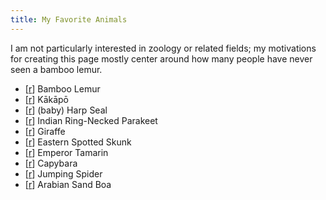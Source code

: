 ```yaml
---
title: My Favorite Animals
---
```

I am not particularly interested in zoology or related fields; my motivations for creating this page mostly center around how many people have never seen a bamboo lemur. 

- [[r](https://www.youtube.com/watch?v=WaawHGNNNko )] Bamboo Lemur
- [[r](https://www.youtube.com/watch?v=9T1vfsHYiKY )] Kākāpō
- [[r](https://youtube.com/shorts/gDewPEhMwfw )] (baby) Harp Seal
- [[r](https://www.youtube.com/watch?v=D6AbBSEv0w8 )] Indian Ring-Necked Parakeet
- [[r](https://youtu.be/uIquHbS3wHg?si=kVzl1tX7dOieo6mx )] Giraffe
- [[r](https://dwr.virginia.gov/wp-content/uploads/media/Notes101923SpottedSkunkHandstand.jpg)] Eastern Spotted Skunk
- [[r](https://youtu.be/UkwnQQTU-jk?si=xRh1Dv3H1si-5Q_D )] Emperor Tamarin
- [[r](https://www.youtube.com/watch?v=C7aWIdjYoJQ)] Capybara
- [[r](https://exopetguides.com/wp-content/uploads/2018/06/jumping-spider-jump-768x511.jpg?ezimgfmt=ng:webp/ngcb1)] Jumping Spider
- [[r](https://happymag.tv/wp-content/uploads/2019/07/SnakeLarge.jpg)] Arabian Sand Boa